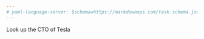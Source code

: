 ```yaml
---
# yaml-language-server: $schema=https://markdownops.com/task.schema.json
---
```


Look up the CTO of Tesla

